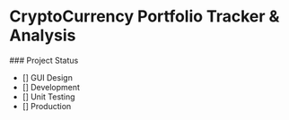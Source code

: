 # CryptoCurrency Portfolio Tracker & Analysis

\### Project Status

- [] GUI Design
- [] Development
- [] Unit Testing
- [] Production

